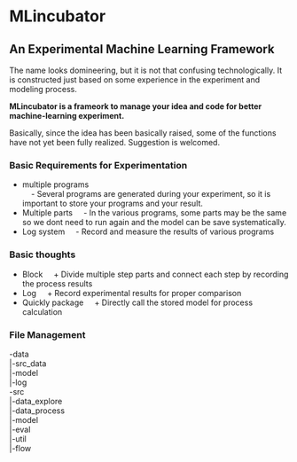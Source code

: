 # MLincubator

## An Experimental Machine Learning Framework
The name looks domineering, but it is not that confusing technologically. It is constructed just based on some experience in the experiment and modeling process.

**MLincubator is a frameork to manage your idea and code for better machine-learning experiment.**

Basically, since the idea has been basically raised, some of the functions have not yet been fully realized. Suggestion is welcomed.

### Basic Requirements for Experimentation
- multiple programs  
    - Several programs are generated during your experiment, so it is important to store your programs and your result. 
- Multiple parts
    - In the various programs, some parts may be the same so we dont need to run again and the model can be save systematically. 
- Log system
    - Record and measure the results of various programs 

### Basic thoughts
- Block
    + Divide multiple step parts and connect each step by recording the process results
- Log
    + Record experimental results for proper comparison
- Quickly package
    + Directly call the stored model for process calculation

### File Management
-data  
|-src_data  
|-model  
|-log  
-src  
|-data_explore  
|-data_process  
|-model  
|-eval  
|-util  
|-flow  